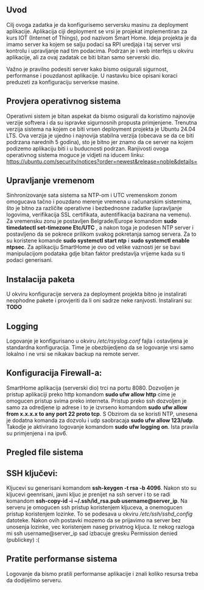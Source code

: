 ## Uvod
Cilj ovoga zadatka je da konfigurisemo serversku masinu za deployment aplikacije. Aplikacija ciji deployment se vrsi je projekat implementiran za kurs IOT (Internet of Things), pod nazivom Smart Home. Ideja projekta je da imamo server ka kojem se salju podaci sa RPI uredjaja i taj server vrsi kontrolu i upravljanje nad tim podacima. Podrzan je i web interfejs u okviru aplikacije, ali za ovaj zadatak ce biti bitan samo serverski dio.

Važno je pravilno podesiti server kako bismo osigurali sigurnost, performanse i pouzdanost aplikacije. U nastavku bice opisani koraci preduzeti za konfiguraciju serverkse masine.

## Provjera operativnog sistema
Operativni sistem je bitan aspekat da bismo osigurali da koristimo najnovije verzije softvera i da su ispravke sigurnosnih propusta primjenjene. Trenutna verzija sistema na kojem ce biti vrsen deployment projekta je Ubuntu 24.04 LTS. Ova verzija je ujedno i najnovija stabilna verzija (obecava se da ce biti podrzana narednih 5 godina), sto je bitno jer znamo da ce server na kojem podizemo aplikaciju biti i u buducnosti podrzan. Ranjivosti ovoga operativnog sistema moguce je vidjeti na iducem linku: https://ubuntu.com/security/notices?order=newest&release=noble&details=

## Upravljanje vremenom
Sinhronizovanje sata sistema sa NTP-om i UTC vremenskom zonom omogucava tačno i pouzdano merenje vremena u računarskim sistemima, što je bitno za različite operativne i bezbednosne zadatke (upravljanje logovima, verifikacija SSL certifikata, autentifikacija bazirana na vemenu).
Za vremensku zonu je postavljen Belgrade/Europe komandom __sudo timedatectl set-timezone Etc/UTC__ , a nakon toga je podesen NTP server i postavljeno da se pokrece prilikom svakog pokretanja samog servera. Za to su koristene komande __sudo systemctl start ntp__ i __sudo systemctl enable ntpsec__. Za aplikaciju SmartHome je ovo od velike vaznosti jer se bavi manipulacijom podataka gdje bitan faktor predstavlja vrijeme kada su ti podaci generisani.


## Instalacija paketa
U okviru konfiguracije servera za deployment projekta bitno je instalirati neophodne pakete i provjeriti da li oni sadrze neke ranjvosti. 
Instalirani su: __TODO__

## Logging
Logovanje je konfigurisano u okviru */etc/rsyslog.conf* fajla i ostavljena je standardna konfiguracija. Time je obezbijedjeno da se logovanje vrsi samo lokalno i ne vrsi se nikakav backup na remote server.

## Konfiguracija Firewall-a:
SmartHome aplikacija (serverski dio) trci na portu 8080. Dozvoljen je pristup aplikaciji preko http komandom __sudo ufw allow http__ cime je omogucen pristup svima preko interneta. Pristup preko ssh dozvoljen je samo za odredjene ip adrese i to je izvrseno komandom __sudo ufw allow from x.x.x.x to any port 22 proto tcp__. S Obzirom da se koristi NTP, unesena je dodatna komanda za dozvolu i udp saobracaja __sudo ufw allow 123/udp__. Takodje je aktivirano logovanje komandom __sudo ufw logging on__. Ista pravila su primjenjena i na ipv6.

## Pregled file sistema


## SSH ključevi:
Kljucevi su generisani komandom __ssh-keygen -t rsa -b 4096__. Nakon sto su kljucevi geenrisani, javni kljuc je prenijet na ssh server i to se radi komandom __ssh-copy-id -i ~/.ssh/id_rsa.pub username@server_ip__. Na serveru je omogucen ssh pristup koristenjem kljuceva, a onemogucen pristup koristenjem lozinke. To se podesava u okviru */etc/ssh/sshd_config* datoteke. Nakon ovih postavki mozemo da se prijavimo na server bez unosenja lozinke, vec koristenjem naseg privatnog kljuca. Iz nekog razloga mi ssh username@server_ip sad izbacuje gresku Permission denied (publickey) :(


## Pratite performanse sistema
Logovanje da bismo pratili performanse aplikacije i znali koliko resursa treba da dodijelimo serveru.
